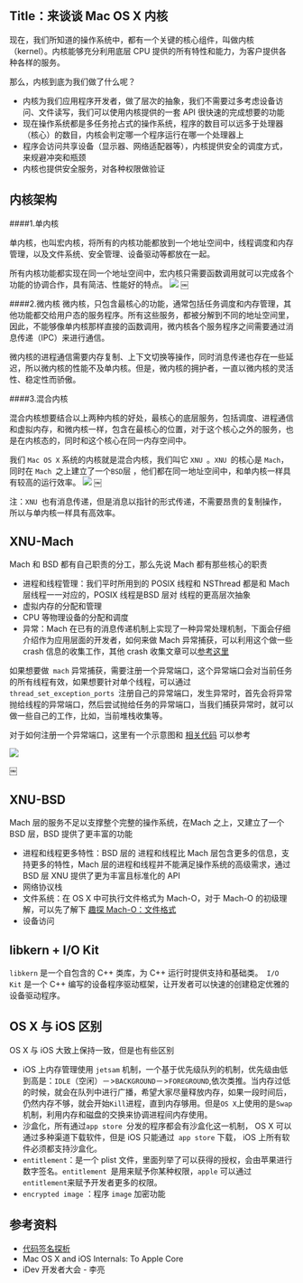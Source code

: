 ## Title：来谈谈 Mac OS X 内核
现在，我们所知道的操作系统中，都有一个关键的核心组件，叫做内核（kernel）。内核能够充分利用底层 CPU 提供的所有特性和能力，为客户提供各种各样的服务。

那么，内核到底为我们做了什么呢？

* 内核为我们应用程序开发者，做了层次的抽象，我们不需要过多考虑设备访问、文件读写，我们可以使用内核提供的一套 API 很快速的完成想要的功能
* 现在操作系统都是多任务抢占式的操作系统，程序的数目可以远多于处理器（核心）的数目，内核会判定哪一个程序运行在哪一个处理器上
* 程序会访问共享设备（显示器、网络适配器等），内核提供安全的调度方式，来规避冲突和瓶颈
* 内核也提供安全服务，对各种权限做验证

## 内核架构

####1.单内核

单内核，也叫宏内核，将所有的内核功能都放到一个地址空间中，线程调度和内存管理，以及文件系统、安全管理、设备驱动等都放在一起。

所有内核功能都实现在同一个地址空间中，宏内核只需要函数调用就可以完成各个功能的协调合作，具有简洁、性能好的特点。
![](http://p1.bqimg.com/567571/6e415fc1361d91de.jpg)
￼

####2.微内核
微内核，只包含最核心的功能，通常包括任务调度和内存管理，其他功能都交给用户态的服务程序。所有这些服务，都被分解到不同的地址空间里，因此，不能够像单内核那样直接的函数调用，微内核各个服务程序之间需要通过消息传递（IPC）来进行通信。

微内核的进程通信需要内存复制、上下文切换等操作，同时消息传递也存在一些延迟，所以微内核的性能不及单内核。但是，微内核的拥护者，一直以微内核的灵活性、稳定性而骄傲。

####3.混合内核

混合内核想要结合以上两种内核的好处，最核心的底层服务，包括调度、进程通信和虚拟内存，和微内核一样，包含在最核心的位置，对于这个核心之外的服务，也是在内核态的，同时和这个核心在同一内存空间中。

我们 `Mac OS X` 系统的内核就是混合内核，我们叫它 `XNU `。`XNU `的核心是 `Mach`，同时在 `Mach `之上建立了一个` BSD `层 ，他们都在同一地址空间中，和单内核一样具有较高的运行效率。
![](http://p1.bqimg.com/567571/a5c6344497fa8136.jpg)
￼

注：`XNU `也有消息传递，但是消息以指针的形式传递，不需要昂贵的复制操作，所以与单内核一样具有高效率。


## XNU-Mach 

Mach 和 BSD 都有自己职责的分工，那么先说 Mach 都有那些核心的职责

* 进程和线程管理：我们平时所用到的 POSIX 线程和 NSThread 都是和 Mach 层线程一一对应的，POSIX 线程是BSD 层对 线程的更高层次抽象
* 虚拟内存的分配和管理
* CPU 等物理设备的分配和调度
* 异常：Mach 在已有的消息传递机制上实现了一种异常处理机制，下面会仔细介绍作为应用层面的开发者，如何来做 Mach 异常捕获，可以利用这个做一些 crash 信息的收集工作，其他 crash 收集文章可以[参考这里](https://github.com/Wl201314/Joy-Blog/blob/master/%E5%AE%9E%E8%B7%B5%E6%B8%85%E5%8D%95%EF%BC%9A%E6%94%B6%E5%BD%95%E6%9C%80%E4%BD%B3%E5%AE%9E%E8%B7%B5%E5%8D%9A%E6%96%87.md)

如果想要做` mach` 异常捕获，需要注册一个异常端口，这个异常端口会对当前任务的所有线程有效，如果想要针对单个线程，可以通过 `thread_set_exception_ports `注册自己的异常端口，发生异常时，首先会将异常抛给线程的异常端口，然后尝试抛给任务的异常端口，当我们捕获异常时，就可以做一些自己的工作，比如，当前堆栈收集等。

对于如何注册一个异常端口，这里有一个示意图和 [相关代码](https://github.com/Wl201314/Joy-Blog/tree/master/Contents/MachExceptionDemo) 可以参考


![](http://p1.bqimg.com/567571/b19be90e6d7d5ab1.jpg)

￼
## XNU-BSD

Mach 层的服务不足以支撑整个完整的操作系统，在Mach 之上，又建立了一个 BSD 层，BSD 提供了更丰富的功能

* 进程和线程更多特性：BSD 层的 进程和线程比 Mach 层包含更多的信息，支持更多的特性，Mach 层的进程和线程并不能满足操作系统的高级需求，通过BSD 层 XNU 提供了更为丰富且标准化的 API
* 网络协议栈
* 文件系统：在 OS X 中可执行文件格式为 Mach-O，对于 Mach-O 的初级理解，可以先了解下 [趣探 Mach-O：文件格式](https://github.com/Wl201314/Joy-Blog/blob/master/Blog/%E8%B6%A3%E6%8E%A2%20Mach-O%EF%BC%9A%E6%96%87%E4%BB%B6%E6%A0%BC%E5%BC%8F.md)
* 设备访问

## libkern + I/O Kit

`libkern` 是一个自包含的 C++ 类库，为 C++ 运行时提供支持和基础类。` I/O Kit` 是一个 C++ 编写的设备程序驱动框架，让开发者可以快速的创建稳定优雅的设备驱动程序。

## OS X 与 iOS 区别

OS X 与 iOS 大致上保持一致，但是也有些区别

* iOS 上内存管理使用 `jetsam` 机制，一个基于优先级队列的机制，优先级由低到高是：`IDLE`（空闲）－>`BACKGROUND`－>`FOREGROUND`,依次类推。当内存过低的时候，就会在队列中进行广播，希望大家尽量释放内存，如果一段时间后，仍然内存不够，就会开始`Kill`进程，直到内存够用。但是` OS X `上使用的是` Swap `机制，利用内存和磁盘的交换来协调进程间内存使用。
* 沙盒化，所有通过`app store `分发的程序都会有沙盒化这一机制， OS X 可以通过多种渠道下载软件，但是 iOS 只能通过` app store` 下载， iOS 上所有软件必须都支持沙盒化。
* `entitlement`：是一个 plist 文件，里面列举了可以获得的授权，会由苹果进行数字签名。`entitlement `是用来赋予你某种权限，`apple` 可以通过` entitlement `来赋予开发者更多的权限。
* `encrypted image` ：程序 `image` 加密功能

## 参考资料

* [代码签名探析](https://objccn.io/issue-17-2/)
* Mac OS X and iOS Internals: To Apple Core
* iDev 开发者大会 - 李亮

